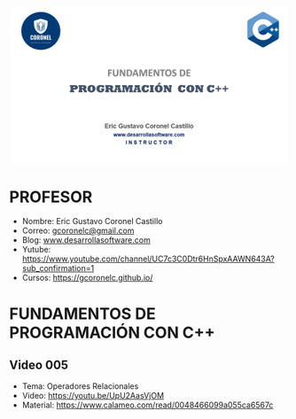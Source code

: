 ![C++](https://raw.githubusercontent.com/gcoronelc/CPP/master/img/cpp.png)


# PROFESOR

- Nombre: Eric Gustavo Coronel Castillo
- Correo: gcoronelc@gmail.com
- Blog: www.desarrollasoftware.com
- Yutube: https://www.youtube.com/channel/UC7c3C0Dtr6HnSpxAAWN643A?sub_confirmation=1
- Cursos: https://gcoronelc.github.io/


# FUNDAMENTOS DE PROGRAMACIÓN CON C++

## Video 005

- Tema: Operadores Relacionales
- Video: https://youtu.be/UpU2AasVjOM
- Material: https://www.calameo.com/read/0048466099a055ca6567c




